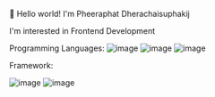 👋 Hello world! I'm Pheeraphat Dherachaisuphakij 

I'm interested in Frontend Development

Programming Languages:
![image](https://user-images.githubusercontent.com/107838345/175941115-4e8ffc37-3241-4df2-b753-cb262d9bd479.png)  ![image](https://user-images.githubusercontent.com/107838345/175941151-4d303b74-6920-4b3d-8136-68630c1f1bd5.png)  ![image](https://user-images.githubusercontent.com/107838345/175941186-86539f97-45a5-455b-a6a1-b92cef3bf30a.png)

Framework:

![image](https://user-images.githubusercontent.com/107838345/175941511-04999183-2a29-4cd9-a02a-0367cbaa5b98.png) ![image](https://user-images.githubusercontent.com/107838345/175941542-a83d3d15-8292-4471-a65b-0b6e3ff6eb82.png)










